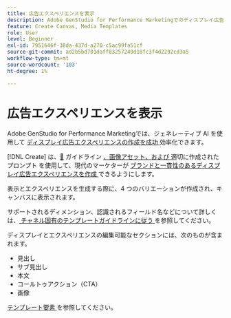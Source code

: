 ```yaml
---
title: 広告エクスペリエンスを表示
description: Adobe GenStudio for Performance Marketingでのディスプレイ広告エクスペリエンスについて説明します。
feature: Create Canvas, Media Templates
role: User
level: Beginner
exl-id: 7951646f-38da-437d-a270-c5ac99fa51cf
source-git-commit: ad2b5bd701daff83257249d18fc3f4d2292cd3a5
workflow-type: tm+mt
source-wordcount: '103'
ht-degree: 1%

---
```


# 広告エクスペリエンスを表示

Adobe GenStudio for Performance Marketingでは、ジェネレーティブ AI を使用して [ ディスプレイ広告エクスペリエンスの作成を成功 ](/help/user-guide/create/create-display-ad.md) 効率化できます。

[!DNL Create] は、[&#128279;](/help/user-guide/guidelines/overview.md) ガイドライン [、画像アセット、および ](/help/user-guide/create/create-display-ad.md) 適切に作成されたプロンプト  を使用して、現代のマーケターが [ ブランドと一貫性のあるディスプレイ広告エクスペリエンスを作成 ](/help/user-guide/effective-prompts.md) できるようにします。

表示とエクスペリエンスを生成する際に、4 つのバリエーションが作成され、キャンバスに表示されます。

サポートされるディメンション、認識されるフィールド名などについて詳しくは、[ チャネル固有のテンプレートガイドラインに従う ](/help/user-guide/content/best-practices-for-templates.md#follow-channel-specific-template-guidelines) を参照してください。

ディスプレイとエクスペリエンスの編集可能なセクションには、次のものが含まれます。

* 見出し
* サブ見出し
* 本文
* コールトゥアクション（CTA）
* 画像

[ テンプレート要素 ](/help/user-guide/content/use-templates.md#template-elements) を参照してください。

<!-- ## Character counts

After you generate a set of display ad variants, you can see the character count displayed for each section. Hover over or click into a generated section, such as the subject line or the body, and see the section name and character count for that section.

![Character count](/help/assets/character-count.png){width="500" zoomable="yes"} -->

